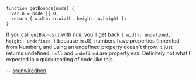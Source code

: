 ```
function getBounds(node) {
  var n = node || 0;
  return { width: n.width, height: n.height };
}
```

If you call `getBounds()` with _null_, you'll get back `{ width: undefined, height: undefined }`
because in JS, numbers have properties (inherited from Number), and using an undefined
property doesn't throw, it just returns undefined.  `null` and `undefined` are propertyless.
Definitely not what I expected in a quick reading of code like this.

— [@unwiredben][1]

[1]:https://twitter.com/unwiredben
